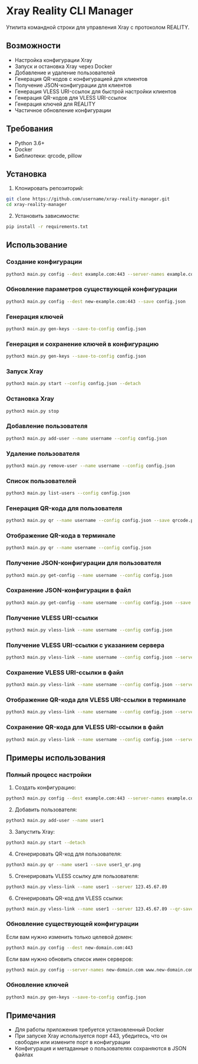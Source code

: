 # Xray Reality CLI Manager

Утилита командной строки для управления Xray с протоколом REALITY.

## Возможности

- Настройка конфигурации Xray
- Запуск и остановка Xray через Docker
- Добавление и удаление пользователей
- Генерация QR-кодов с конфигурацией для клиентов
- Получение JSON-конфигурации для клиентов
- Генерация VLESS URI-ссылок для быстрой настройки клиентов
- Генерация QR-кодов для VLESS URI-ссылок
- Генерация ключей для REALITY
- Частичное обновление конфигурации

## Требования

- Python 3.6+
- Docker
- Библиотеки: qrcode, pillow

## Установка

1. Клонировать репозиторий:
```bash
git clone https://github.com/username/xray-reality-manager.git
cd xray-reality-manager
```

2. Установить зависимости:
```bash
pip install -r requirements.txt
```

## Использование

### Создание конфигурации

```bash
python3 main.py config --dest example.com:443 --server-names example.com www.example.com --port 443 --save config.json
```

### Обновление параметров существующей конфигурации

```bash
python3 main.py config --dest new-example.com:443 --save config.json
```

### Генерация ключей

```bash
python3 main.py gen-keys --save-to-config config.json
```

### Генерация и сохранение ключей в конфигурацию

```bash
python3 main.py gen-keys --save-to-config config.json
```

### Запуск Xray

```bash
python3 main.py start --config config.json --detach
```

### Остановка Xray

```bash
python3 main.py stop
```

### Добавление пользователя

```bash
python3 main.py add-user --name username --config config.json
```

### Удаление пользователя

```bash
python3 main.py remove-user --name username --config config.json
```

### Список пользователей

```bash
python3 main.py list-users --config config.json
```

### Генерация QR-кода для пользователя

```bash
python3 main.py qr --name username --config config.json --save qrcode.png
```

### Отображение QR-кода в терминале

```bash
python3 main.py qr --name username --config config.json
```

### Получение JSON-конфигурации для пользователя

```bash
python3 main.py get-config --name username --config config.json
```

### Сохранение JSON-конфигурации в файл

```bash
python3 main.py get-config --name username --config config.json --save client-config.json
```

### Получение VLESS URI-ссылки

```bash
python3 main.py vless-link --name username --config config.json
```

### Получение VLESS URI-ссылки с указанием сервера

```bash
python3 main.py vless-link --name username --config config.json --server 123.45.67.89
```

### Сохранение VLESS URI-ссылки в файл

```bash
python3 main.py vless-link --name username --config config.json --server 123.45.67.89 --save vless-link.txt
```

### Отображение QR-кода для VLESS URI-ссылки в терминале

```bash
python3 main.py vless-link --name username --config config.json --server 123.45.67.89 --qr
```

### Сохранение QR-кода для VLESS URI-ссылки в файл

```bash
python3 main.py vless-link --name username --config config.json --server 123.45.67.89 --qr-save vless-qr.png
```

## Примеры использования

### Полный процесс настройки

1. Создать конфигурацию:
```bash
python3 main.py config --dest example.com:443 --server-names example.com www.example.com
```

2. Добавить пользователя:
```bash
python3 main.py add-user --name user1
```

3. Запустить Xray:
```bash
python3 main.py start --detach
```

4. Сгенерировать QR-код для пользователя:
```bash
python3 main.py qr --name user1 --save user1_qr.png
```

5. Сгенерировать VLESS ссылку для пользователя:
```bash
python3 main.py vless-link --name user1 --server 123.45.67.89
```

6. Сгенерировать QR-код для VLESS ссылки:
```bash
python3 main.py vless-link --name user1 --server 123.45.67.89 --qr-save vless_qr.png
```

### Обновление существующей конфигурации

Если вам нужно изменить только целевой домен:
```bash
python3 main.py config --dest new-domain.com:443
```

Если вам нужно обновить список имен серверов:
```bash
python3 main.py config --server-names new-domain.com www.new-domain.com
```

### Обновление ключей

```bash
python3 main.py gen-keys --save-to-config config.json
```

## Примечания

- Для работы приложения требуется установленный Docker
- При запуске Xray используется порт 443, убедитесь, что он свободен или измените порт в конфигурации
- Конфигурация и метаданные о пользователях сохраняются в JSON файлах
